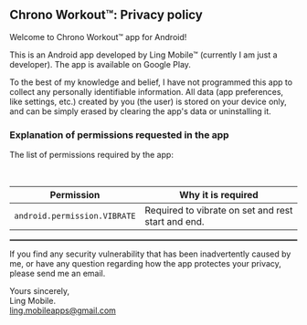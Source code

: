 ## Chrono Workout™: Privacy policy

Welcome to Chrono Workout™ app for Android!

This is an Android app developed by Ling Mobile™ (currently I am just a developer). The app is available on Google Play.

To the best of my knowledge and belief, I have not programmed this app to collect any personally identifiable information. All data (app preferences, like settings, etc.) created by you (the user) is stored on your device only, and can be simply erased by clearing the app's data or uninstalling it.

### Explanation of permissions requested in the app

The list of permissions required by the app:

<br/>

| Permission | Why it is required |
| :---: | --- |
| `android.permission.VIBRATE` | Required to vibrate on set and rest start and end. |

 <hr style="border:1px solid gray">

If you find any security vulnerability that has been inadvertently caused by me, or have any question regarding how the app protectes your privacy, please send me an email.

Yours sincerely,  
Ling Mobile.  
ling.mobileapps@gmail.com
